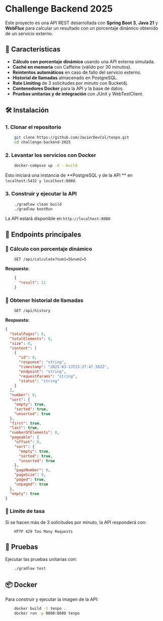# Challenge Backend 2025

Este proyecto es una API REST desarrollada con **Spring Boot 3**, **Java 21** y **WebFlux** para calcular un resultado con un porcentaje dinámico obtenido de un servicio externo.

## 🚀 Características
- **Cálculo con porcentaje dinámico** usando una API externa simulada.
- **Caché en memoria** con Caffeine (válido por 30 minutos).
- **Reintentos automáticos** en caso de fallo del servicio externo.
- **Historial de llamadas** almacenado en PostgreSQL.
- **Rate Limiting** de 3 solicitudes por minuto con Bucket4j.
- **Contenedores Docker** para la API y la base de datos.
- **Pruebas unitarias y de integración** con JUnit y WebTestClient.

## 🛠️ Instalación
### 1. Clonar el repositorio
```sh
    git clone https://github.com/JavierDevCol/tenpo.git
    cd challenge-backend-2025
```

### 2. Levantar los servicios con Docker
```sh
    docker-compose up -d --build
```
Esto iniciará una instancia de **PostgreSQL y de la API ** en `localhost:5432 y localhost:8080`.

### 3. Construir y ejecutar la API
```sh
    ./gradlew clean build
    ./gradlew bootRun
```
La API estará disponible en `http://localhost:8080`

## 📌 Endpoints principales
### 🔹 Cálculo con porcentaje dinámico
```http
    GET /api/calculate?num1=5&num2=5
```
**Respuesta:**
```json
    {
      "result": 11
    }
```

### 🔹 Obtener historial de llamadas
```http
    GET /api/history
```
**Respuesta:**
```json
{
  "totalPages": 0,
  "totalElements": 0,
  "size": 0,
  "content": [
    {
      "id": 0,
      "response": "string",
      "timestamp": "2025-03-13T23:27:47.502Z",
      "endpoint": "string",
      "requestParams": "string",
      "status": "string"
    }
  ],
  "number": 0,
  "sort": {
    "empty": true,
    "sorted": true,
    "unsorted": true
  },
  "first": true,
  "last": true,
  "numberOfElements": 0,
  "pageable": {
    "offset": 0,
    "sort": {
      "empty": true,
      "sorted": true,
      "unsorted": true
    },
    "pageNumber": 0,
    "pageSize": 0,
    "paged": true,
    "unpaged": true
  },
  "empty": true
}
```

### 🔹 Límite de tasa
Si se hacen más de 3 solicitudes por minuto, la API responderá con:
```http
    HTTP 429 Too Many Requests
```

## 🧪 Pruebas
Ejecutar las pruebas unitarias con:
```sh
    ./gradlew test
```

## 📦 Docker
Para construir y ejecutar la imagen de la API:
```sh
    docker build -t tenpo .
    docker run -p 8080:8080 tenpo
```


